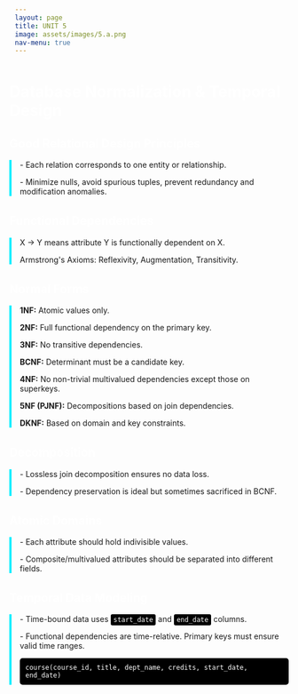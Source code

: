 ```yaml
---
layout: page
title: UNIT 5
image: assets/images/5.a.png
nav-menu: true
---
```


<!-- Main -->

<head>
<meta charset="UTF-8">
    <meta name="viewport" content="width=device-width, initial-scale=1.0">
    <title>Database Normalization & Temporal Design</title>
    <style>
  <style>
    body {
      font-family: Arial, sans-serif;
      line-height: 1.6;
      margin: 20px;
      padding: 20px;
      background-color: #1a1a1a;
      color: #eaeaea;
    }
    h1, h2, h3, h4 {
      color: white;
    }
    section {
      margin-bottom: 2rem;
    }
    code {
      background: black;
      color: white;
      padding: 3px 5px;
      border-radius: 3px;
    }
    pre {
      background: black;
      color: white;
      padding: 10px;
      border-radius: 5px;
      overflow-x: auto;
    }
    .normal-form {
      border-left: 4px solid #0ef;
      padding-left: 15px;
      margin-bottom: 1rem;
    }

  </style>
</head>
<body>

  <h1>Database Normalization & Temporal Design</h1>

  <section>
    <h2>Good Relational Design Principles</h2>
    <div class="normal-form">
      <p>- Each relation corresponds to one entity or relationship.</p>
      <p>- Minimize nulls, avoid spurious tuples, prevent redundancy and modification anomalies.</p>
    </div>
  </section>

  <section>
    <h2>Functional Dependencies</h2>
    <div class="normal-form">
      <p>X → Y means attribute Y is functionally dependent on X.</p>
      <p>Armstrong's Axioms: Reflexivity, Augmentation, Transitivity.</p>
    </div>
  </section>

  <section>
    <h2>Normal Forms</h2>
    <div class="normal-form">
      <p><strong>1NF:</strong> Atomic values only.</p>
      <p><strong>2NF:</strong> Full functional dependency on the primary key.</p>
      <p><strong>3NF:</strong> No transitive dependencies.</p>
      <p><strong>BCNF:</strong> Determinant must be a candidate key.</p>
      <p><strong>4NF:</strong> No non-trivial multivalued dependencies except those on superkeys.</p>
      <p><strong>5NF (PJNF):</strong> Decompositions based on join dependencies.</p>
      <p><strong>DKNF:</strong> Based on domain and key constraints.</p>
    </div>
  </section>

  <section>
    <h2>Decomposition</h2>
    <div class="normal-form">
      <p>- Lossless join decomposition ensures no data loss.</p>
      <p>- Dependency preservation is ideal but sometimes sacrificed in BCNF.</p>
    </div>
  </section>

  <section>
    <h2>Atomic Domains</h2>
    <div class="normal-form">
      <p>- Each attribute should hold indivisible values.</p>
      <p>- Composite/multivalued attributes should be separated into different fields.</p>
    </div>
  </section>

  <section>
    <h2>Temporal Data Modeling</h2>
    <div class="normal-form">
      <p>- Time-bound data uses <code>start_date</code> and <code>end_date</code> columns.</p>
      <p>- Functional dependencies are time-relative. Primary keys must ensure valid time ranges.</p>
      <pre><code>course(course_id, title, dept_name, credits, start_date, end_date)</code></pre>
    </div>
  </section>

</body>
</html>
